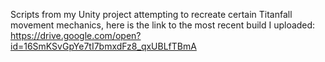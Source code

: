 Scripts from my Unity project attempting to recreate certain Titanfall movement mechanics,
here is the link to the most recent build I uploaded: 
https://drive.google.com/open?id=16SmKSvGpYe7tI7bmxdFz8_qxUBLfTBmA